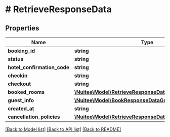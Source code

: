 # # RetrieveResponseData

## Properties

Name | Type | Description | Notes
------------ | ------------- | ------------- | -------------
**booking_id** | **string** |  | [optional]
**status** | **string** |  | [optional]
**hotel_confirmation_code** | **string** |  | [optional]
**checkin** | **string** |  | [optional]
**checkout** | **string** |  | [optional]
**booked_rooms** | [**\Nuitee\Model\RetrieveResponseDataBookedRoomsInner[]**](RetrieveResponseDataBookedRoomsInner.md) |  | [optional]
**guest_info** | [**\Nuitee\Model\BookResponseDataGuestInfo**](BookResponseDataGuestInfo.md) |  | [optional]
**created_at** | **string** |  | [optional]
**cancellation_policies** | [**\Nuitee\Model\RetrieveResponseDataCancellationPolicies**](RetrieveResponseDataCancellationPolicies.md) |  | [optional]

[[Back to Model list]](../../README.md#models) [[Back to API list]](../../README.md#endpoints) [[Back to README]](../../README.md)
